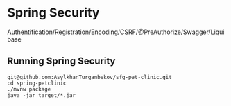 # Spring Security

Authentification/Registration/Encoding/CSRF/@PreAuthorize/Swagger/Liquibase


## Running Spring Security


```
git@github.com:AsylkhanTurganbekov/sfg-pet-clinic.git
cd spring-petclinic
./mvnw package
java -jar target/*.jar
```
